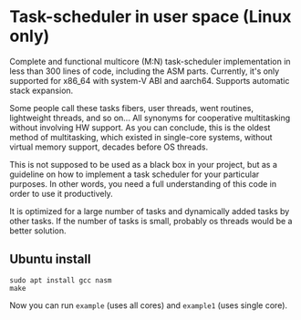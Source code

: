 # Task-scheduler in user space (Linux only)

Complete and functional multicore (M:N) task-scheduler implementation in less than 300 lines of code, including the ASM parts.
Currently, it's only supported for x86_64 with system-V ABI and aarch64. Supports automatic stack expansion.

Some people call these tasks fibers, user threads, went routines, lightweight threads, and so on... All synonyms for cooperative multitasking without involving HW support. As you can conclude, this is the oldest method of multitasking, which existed in single-core systems, without virtual memory support, decades before OS threads.

This is not supposed to be used as a black box in your project, but as a guideline on how to implement a task scheduler for your particular purposes. In other words, you need a full understanding of this code in order to use it productively.

It is optimized for a large number of tasks and dynamically added tasks by other tasks. If the number of tasks is small, probably os threads would be a better solution.

## Ubuntu install

```
sudo apt install gcc nasm
make
```
Now you can run `example` (uses all cores) and `example1` (uses single core).
